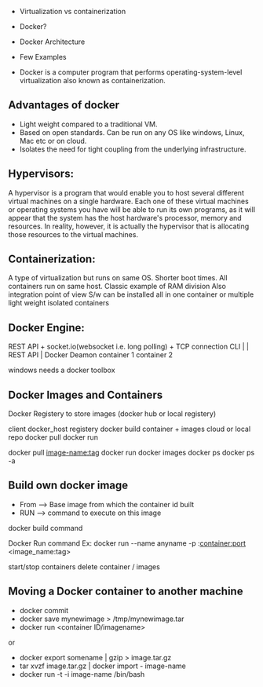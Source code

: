 * Virtualization vs containerization
* Docker?
* Docker Architecture
* Few Examples

* Docker is a computer program that performs operating-system-level virtualization also known as containerization.

## Advantages of docker
* Light weight compared to a traditional VM.
* Based on open standards. Can be run on any OS like windows, Linux, Mac etc or on cloud.
* Isolates the need for tight coupling from the underlying infrastructure.

## Hypervisors: 
A hypervisor is a program that would enable you to host several different virtual machines on a single hardware. Each one of these virtual machines or operating systems you have will be able to run its own programs, as it will appear that the system has the host hardware's processor, memory and resources. In reality, however, it is actually the hypervisor that is allocating those resources to the virtual machines.

## Containerization: 
A type of virtualization but runs on same OS. Shorter boot times. All containers run on same host. Classic example of RAM division
Also integration point of view
S/w can be installed all in one container or multiple light weight isolated containers

## Docker Engine: 
REST API + socket.io(websocket i.e. long polling) + TCP connection
CLI
|
|
REST API
|
Docker Deamon
container 1
container 2

windows needs a docker toolbox

## Docker Images and Containers
Docker Registery to store images (docker hub or local registery)

client             docker_host               registery
docker build     container + images       cloud or local repo
docker pull 
docker run

docker pull <image-name:tag> 
docker run <image-id>
docker images
docker ps
docker ps -a

## Build own docker image
* From --> Base image from which the container id built
* RUN --> command to execute on this image

docker build command

Docker Run command Ex: docker run --name anyname -p <host-port>:<container:port> <image_name:tag>

start/stop containers
delete container / images

## Moving a Docker container to another machine
* docker commit
* docker save mynewimage > /tmp/mynewimage.tar
* docker run <container ID/imagename>

or

* docker export somename | gzip > image.tar.gz
* tar xvzf image.tar.gz | docker import - image-name
* docker run -t -i image-name /bin/bash

